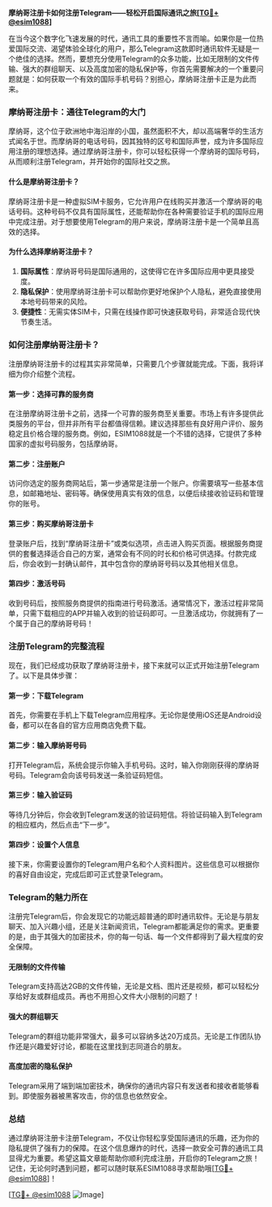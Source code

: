 **摩纳哥注册卡如何注册Telegram——轻松开启国际通讯之旅[[TG💪+ @esim1088](https://t.me/s/esim1088)]**

在当今这个数字化飞速发展的时代，通讯工具的重要性不言而喻。如果你是一位热爱国际交流、渴望体验全球化的用户，那么Telegram这款即时通讯软件无疑是一个绝佳的选择。然而，要想充分使用Telegram的众多功能，比如无限制的文件传输、强大的群组聊天、以及高度加密的隐私保护等，你首先需要解决的一个重要问题就是：如何获取一个有效的国际手机号码？别担心，摩纳哥注册卡正是为此而来。

### 摩纳哥注册卡：通往Telegram的大门

摩纳哥，这个位于欧洲地中海沿岸的小国，虽然面积不大，却以高端奢华的生活方式闻名于世。而摩纳哥的电话号码，因其独特的区号和国际声誉，成为许多国际应用注册的理想选择。通过摩纳哥注册卡，你可以轻松获得一个摩纳哥的国际号码，从而顺利注册Telegram，并开始你的国际社交之旅。

#### 什么是摩纳哥注册卡？

摩纳哥注册卡是一种虚拟SIM卡服务，它允许用户在线购买并激活一个摩纳哥的电话号码。这种号码不仅具有国际属性，还能帮助你在各种需要验证手机的国际应用中完成注册。对于想要使用Telegram的用户来说，摩纳哥注册卡是一个简单且高效的选择。

#### 为什么选择摩纳哥注册卡？

1. **国际属性**：摩纳哥号码是国际通用的，这使得它在许多国际应用中更具接受度。
2. **隐私保护**：使用摩纳哥注册卡可以帮助你更好地保护个人隐私，避免直接使用本地号码带来的风险。
3. **便捷性**：无需实体SIM卡，只需在线操作即可快速获取号码，非常适合现代快节奏生活。

### 如何注册摩纳哥注册卡？

注册摩纳哥注册卡的过程其实非常简单，只需要几个步骤就能完成。下面，我将详细为你介绍整个流程。

#### 第一步：选择可靠的服务商

在注册摩纳哥注册卡之前，选择一个可靠的服务商至关重要。市场上有许多提供此类服务的平台，但并非所有平台都值得信赖。建议选择那些有良好用户评价、服务稳定且价格合理的服务商。例如，ESIM1088就是一个不错的选择，它提供了多种国家的虚拟号码服务，包括摩纳哥。

#### 第二步：注册账户

访问你选定的服务商网站后，第一步通常是注册一个账户。你需要填写一些基本信息，如邮箱地址、密码等。确保使用真实有效的信息，以便后续接收验证码和管理你的账号。

#### 第三步：购买摩纳哥注册卡

登录账户后，找到“摩纳哥注册卡”或类似选项，点击进入购买页面。根据服务商提供的套餐选择适合自己的方案，通常会有不同的时长和价格可供选择。付款完成后，你会收到一封确认邮件，其中包含你的摩纳哥号码以及其他相关信息。

#### 第四步：激活号码

收到号码后，按照服务商提供的指南进行号码激活。通常情况下，激活过程非常简单，只需下载相应的APP并输入收到的验证码即可。一旦激活成功，你就拥有了一个属于自己的摩纳哥号码！

### 注册Telegram的完整流程

现在，我们已经成功获取了摩纳哥注册卡，接下来就可以正式开始注册Telegram了。以下是具体步骤：

#### 第一步：下载Telegram

首先，你需要在手机上下载Telegram应用程序。无论你是使用iOS还是Android设备，都可以在各自的官方应用商店免费下载。

#### 第二步：输入摩纳哥号码

打开Telegram后，系统会提示你输入手机号码。这时，输入你刚刚获得的摩纳哥号码。Telegram会向该号码发送一条验证码短信。

#### 第三步：输入验证码

等待几分钟后，你会收到Telegram发送的验证码短信。将验证码输入到Telegram的相应框内，然后点击“下一步”。

#### 第四步：设置个人信息

接下来，你需要设置你的Telegram用户名和个人资料图片。这些信息可以根据你的喜好自由设定，完成后即可正式登录Telegram。

### Telegram的魅力所在

注册完Telegram后，你会发现它的功能远超普通的即时通讯软件。无论是与朋友聊天、加入兴趣小组，还是关注新闻资讯，Telegram都能满足你的需求。更重要的是，由于其强大的加密技术，你的每一句话、每一个文件都得到了最大程度的安全保障。

#### 无限制的文件传输

Telegram支持高达2GB的文件传输，无论是文档、图片还是视频，都可以轻松分享给好友或群组成员。再也不用担心文件大小限制的问题了！

#### 强大的群组聊天

Telegram的群组功能非常强大，最多可以容纳多达20万成员。无论是工作团队协作还是兴趣爱好讨论，都能在这里找到志同道合的朋友。

#### 高度加密的隐私保护

Telegram采用了端到端加密技术，确保你的通讯内容只有发送者和接收者能够看到。即使服务器被黑客攻击，你的信息也依然安全。

### 总结

通过摩纳哥注册卡注册Telegram，不仅让你轻松享受国际通讯的乐趣，还为你的隐私提供了强有力的保障。在这个信息爆炸的时代，选择一款安全可靠的通讯工具显得尤为重要。希望这篇文章能帮助你顺利完成注册，开启你的Telegram之旅！记住，无论何时遇到问题，都可以随时联系ESIM1088寻求帮助哦[[TG💪+ @esim1088](https://t.me/s/esim1088)]！

[[TG💪+ @esim1088](https://t.me/s/esim1088) ![Image](https://i.postimg.cc/4NQfJmqS/Snipaste-2025-05-13-00-14-12.png)]